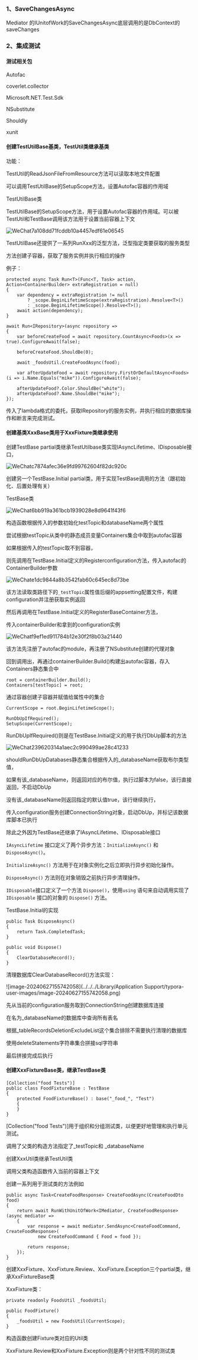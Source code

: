 ### 1、SaveChangesAsync

Mediator 的IUnitofWork的SaveChangesAsync底层调用的是DbContext的saveChanges



### 2、集成测试

#### 测试相关包

Autofac

coverlet.collector

Microsoft.NET.Test.Sdk

NSubstitute

Shouldly

xunit



#### 创建TestUtilBase基类，TestUtil类继承基类

功能：

TestUtil的ReadJsonFileFromResource方法可以读取本地文件配置

可以调用TestUtilBase的SetupScope方法，设置Autofac容器的作用域



TestUtilBase类

TestUtilBase的SetupScope方法，用于设置Autofac容器的作用域。可以被TestUtil和TestBase调用该方法用于设置当前容器上下文

![WeChat7a108dd71fcddb10a4457edf61e06545](./img/WeChat7a108dd71fcddb10a4457edf61e06545.jpg)



TestUtilBase还提供了一系列RunXxx的泛型方法，泛型指定类要获取的服务类型

方法创建子容器，获取了服务实例并执行相应的操作

例子：

```
protected async Task Run<T>(Func<T, Task> action, Action<ContainerBuilder> extraRegistration = null)
{
    var dependency = extraRegistration != null
        ? _scope.BeginLifetimeScope(extraRegistration).Resolve<T>()
        : _scope.BeginLifetimeScope().Resolve<T>();
    await action(dependency);
}
```

```
await Run<IRepository>(async repository =>
{
    var beforeCreateFood = await repository.CountAsync<Foods>(x => true).ConfigureAwait(false);

    beforeCreateFood.ShouldBe(0);

    await _foodsUtil.CreateFoodAsync(food);

    var afterUpdateFood = await repository.FirstOrDefaultAsync<Foods>(i => i.Name.Equals("mike")).ConfigureAwait(false);
    
    afterUpdateFood?.Color.ShouldBe("white");
    afterUpdateFood?.Name.ShouldBe("mike");
});
```

传入了lambda格式的委托，获取IRepository的服务实例，并执行相应的数据库操作和断言来完成测试。



#### 创建基类XxxBase类用于XxxFixture类继承使用

创建TestBase partial类继承TestUtilbase类实现IAsyncLifetime、IDisposable接口，

![WeChatc7874afec36e9fd99762604f82dc920c](./img/WeChatc7874afec36e9fd99762604f82dc920c.jpg)

创建另一个TestBase.Initial partial类，用于实现TestBase调用的方法（跟初始化、后置处理有关）



TestBase类

![WeChat6bb919a361bcb1939028e8d9641f43f6](./img/WeChat6bb919a361bcb1939028e8d9641f43f6.jpg)

构造函数根据传入的参数初始化testTopic和databaseName两个属性

尝试根据testTopic从类中的静态成员变量Containers集合中取到autofac容器

如果根据传入的testTopic取不到容器，

则先调用在TestBase.Initial定义的Registerconfiguration方法，传入autofac的ContainerBuilder参数

![WeChate1dc9844a8b3542fab60c645ec8d73be](./img/WeChate1dc9844a8b3542fab60c645ec8d73be.jpg)

该方法读取类路径下的`_testTopic`属性值后缀的appsetting配置文件，构建configuration并注册获取实例返回



然后再调用在TestBase.Initial定义的RegisterBaseContainer方法，

传入containerBuilder和拿到的configuration实例

![WeChatf9ef1ed911784b12e30f2f8b03a21440](./img/WeChatf9ef1ed911784b12e30f2f8b03a21440.jpg)

该方法先注册了autofac的module，再注册了NSubstitute创建的代理对象



回到调用出，再通过containerBuilder.Build()构建出autofac容器，存入Containers静态集合中

```
root = containerBuilder.Build();
Containers[testTopic] = root;
```



通过容器创建子容器并赋值给属性中的集合

```
CurrentScope = root.BeginLifetimeScope();

RunDbUpIfRequired();
SetupScope(CurrentScope);
```



RunDbUpIfRequired()则是在TestBase.Initial定义的用于执行DbUp脚本的方法

![WeChat239620314a1aec2c990499ae28c41233](./img/WeChat239620314a1aec2c990499ae28c41233.jpg)

shouldRunDbUpDatabases静态集合根据传入的_databaseName获取布尔类型值，

如果有该_databaseName，则返回对应的布尔值，执行过脚本为false，该行直接返回，不启动DbUp

没有该_databaseName则返回指定的默认值true，该行继续执行，

传入configuration服务创建ConnectionString对象，启动DbUp，并标记该数据库脚本已执行



除此之外因为TestBase还继承了IAsyncLifetime、IDisposable接口

`IAsyncLifetime` 接口定义了两个异步方法：`InitializeAsync()` 和 `DisposeAsync()`。

`InitializeAsync()` 方法用于在对象实例化之后立即执行异步初始化操作。

`DisposeAsync()` 方法则在对象销毁之前执行异步清理操作。

`IDisposable`接口定义了一个方法 `Dispose()`，使用`using` 语句来自动调用实现了 `IDisposable` 接口的对象的 `Dispose()` 方法。



TestBase.Initial的实现

```
public Task DisposeAsync()
{
    return Task.CompletedTask;
}
```

```
public void Dispose()
{
    ClearDatabaseRecord();
}
```



清理数据库ClearDatabaseRecord()方法实现：

![image-20240627155742058](../../../Library/Application Support/typora-user-images/image-20240627155742058.png)

先从当前的configuration服务取到ConnectionString创建数据库连接

在名为_databaseName的数据库中查询所有表名

根据_tableRecordsDeletionExcludeList这个集合排除不需要执行清理的数据库

使用deleteStatements字符串集合拼接sql字符串

最后拼接完成后执行



#### 创建XxxFixtureBase类，继承TestBase类

```
[Collection("food Tests")]
public class FoodFixtureBase : TestBase
{
    protected FoodFixtureBase() : base("_food_", "Test")
    {
    }
}
```

[Collection("food Tests")]用于组织和分组测试类，以便更好地管理和执行单元测试。

调用了父类的构造方法指定了_testTopic和 _databaseName



创建XxxUtil类继承TestUtil类

调用父类构造函数传入当前的容器上下文

创建一系列用于测试类的方法例如

```
public async Task<CreateFoodResponse> CreateFoodAsync(CreateFoodDto food)
{
    return await RunWithUnitOfWork<IMediator, CreateFoodResponse>(async mediator =>
    {
        var response = await mediator.SendAsync<CreateFoodCommand, CreateFoodResponse>(
            new CreateFoodCommand { Food = food }); 
        
        return response;
    });
}
```



创建XxxFixture、XxxFixture.Review、XxxFixture.Exception三个partial类，继承XxxFixtureBase类

XxxFixture类：

```
private readonly FoodsUtil _foodsUtil;

public FoodFixture()
{
    _foodsUtil = new FoodsUtil(CurrentScope);
}
```

构造函数创建Fixture类对应的Util类



XxxFixture.Review和XxxFixture.Exception则是两个针对性不同的测试类

